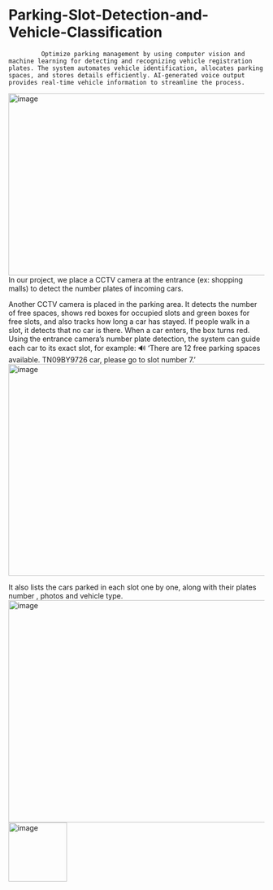 # Parking-Slot-Detection-and-Vehicle-Classification
             Optimize parking management by using computer vision and machine learning for detecting and recognizing vehicle registration plates. The system automates vehicle identification, allocates parking spaces, and stores details efficiently. AI-generated voice output provides real-time vehicle information to streamline the process.

<img width="541" height="358" alt="image" src="https://github.com/user-attachments/assets/88320c4c-57d5-4105-9655-060cb1c9903f" />
In our project, we place a CCTV camera at the entrance (ex: shopping malls) to detect the number plates of incoming cars.

Another CCTV camera is placed in the parking area. It detects the number of free spaces, shows red boxes for occupied slots and green boxes for free slots, and also tracks how long a car has stayed. If people walk in a slot, it detects that no car is there. When a car enters, the box turns red. Using the entrance camera’s number plate detection, the system can guide each car to its exact slot, for example: 🔊 ‘There are 12 free parking spaces available. TN09BY9726 car, please go to slot number 7.’
<img width="880" height="416" alt="image" src="https://github.com/user-attachments/assets/df1994c5-4e1b-4057-8cbf-d3eafd488e11" />

It also lists the cars parked in each slot one by one, along with their plates number , photos and vehicle type.
<img width="891" height="437" alt="image" src="https://github.com/user-attachments/assets/a56dce55-a201-4635-bbe9-c8cddfb168f3" />
<img width="115" height="116" alt="image" src="https://github.com/user-attachments/assets/c7f70078-3734-4e03-bf90-e65cc6549353" />







